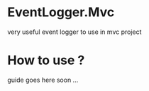 # EventLogger.Mvc
very useful event logger to use in mvc project

# How to use ?
guide goes here soon ...
